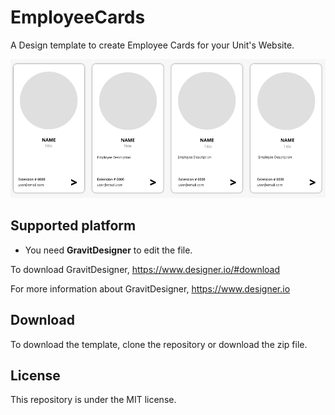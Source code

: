 # EmployeeCards
A Design template to create Employee Cards for your Unit's Website.

![](img/template.png)

## Supported platform
 * You need **GravitDesigner** to edit the file.
 
To download GravitDesigner, https://www.designer.io/#download

For more information about GravitDesigner, https://www.designer.io

## Download
To download the template, clone the repository or download the zip file.

## License 
This repository is under the MIT license.
